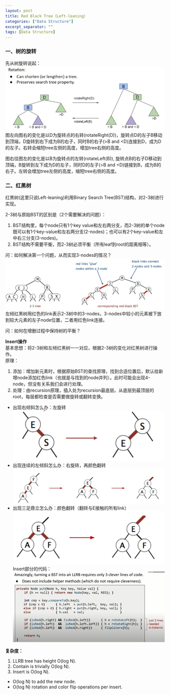 ```yaml
---
layout: post
title: Red Black Tree（Left-leaning）
categories: ["Data Structure"]
excerpt_separator: ""
tags: [Data Structure]
---
```


### 一、树的旋转
先从树旋转说起：  
![p1]( /assets/img/RedBlackTree/p1.jpg)  
图左向图右的变化是以D为旋转点的右转(rotateRight(D))，旋转点D的左子B移动到顶端，D旋转到右下成为B的右子，同时B的右子(>B and <D)连接到D，成为D的左子。右转会缩短tree左侧的高度，增加tree右侧的高度。  

图右往图左的变化是以B为旋转点的左转(rotateLeft(B)), 旋转点B的右子D移动到顶端，B旋转到左下成为D的左子，同时D的左子(>B and <D)链接到B，成为B的右子。左转会增加tree左侧的高度，缩短tree右侧的高度。

### 二、红黑树
红黑树(这里只说Left-leaning)利用Binary Search Tree(BST)结构，对2-3树进行实现。  

2-3树与原始BST的区别是（2个需要解决的问题）：  
1. BST结构里，每个node只有1个key value和左右两分支，而2-3树的单个node既可以有1个key-value和左右两分支(2-nodes)；也可以有2个key-value和左中右三分支(3-nodes)。  
2. BST结构不需要平衡，而2-3树必须平衡（所有leaf到root的距离相等）。  


问：如何解决第一个问题，从而实现3-nodes的情况？  
![p2]( /assets/img/RedBlackTree/p2.jpg)  
   左倾红黑树用红色的link表示2-3树中的3-nodes，3-nodes中较小的元素被下放到较大元素的左子node位置，二者用红色link连接。    
  
问：如何在增删过程中保持树的平衡？     
  
<b>Insert操作</b>  
基本思想：将2-3树和左倾红黑树一一对应，根据2-3树的变化对红黑树进行操作。  
原理：
1. 添加：增加新元素时，根据原始BST的查找原理，找到合适位置后，默认给新增node添加红色link（也就是与找到的node并列）。此时可能会出现4-node，但没有关系我们会进行处理。
2. 处理：由recursion原理，插入处为recursion最底层。从底层到最顶层的root，每层都检查是否需要做旋转或翻转变换。
* 出现右倾斜怎么办：左旋转  
  ![p3]( /assets/img/RedBlackTree/p3.png)
* 出现连续的左倾斜怎么办：右旋转，再颜色翻转  
  ![p4]( /assets/img/RedBlackTree/p4.jpg)
* 出现三足鼎立怎么办：颜色翻转（翻转与E接触的所有link）  
  ![p5]( /assets/img/RedBlackTree/p5.png)  
Insert部分的代码：  
  ![p6]( /assets/img/RedBlackTree/p6.jpg)  
   
<b>复杂度：</b>
1. LLRB tree has height O(log N).
2. Contain is trivially O(log N).
3. Insert is O(log N).
* O(log N) to add the new node.
* O(log N) rotation and color flip operations per insert.





